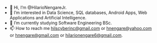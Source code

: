 - 👋 Hi, I’m @HilarioNengareJr.
- 👀 I’m interested in Data Science, SQL databases, Android Apps, Web Applications and Artificial Intelligence.
- 🌱 I’m currently studying Software Engineering BSc.
- 📫 How to reach me hilscyberinc@gmail.com or hnengare@yahoo.com or hnengare@gmail.com or hilarionengare6@gmail.com.
